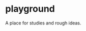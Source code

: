 # playground
A place for studies and rough ideas.  
<!-- ## previews  
[<img src="20230924_LinesInHoles/outputs/01.png" height = "200" width = "200" >](20230924_LinesInHoles) -->
